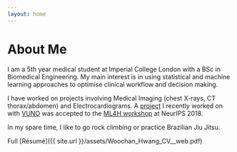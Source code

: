 ```yaml
---
layout: home
---
```

# About Me

I am a 5th year medical student at Imperial College London with a BSc in Biomedical Engineering.
My main interest is in using statistical and machine learning approaches to optimise clinical workflow and decision making.

I have worked on projects involving Medical Imaging (chest X-rays, CT thorax/abdomen) and Electrocardiograms. A [project](https://arxiv.org/abs/1811.08840) I recently worked on with [VUNO](https://vuno.co) was accepted to the [ML4H workshop](https://ml4health.github.io/2018/pages/papers.html) at NeurIPS 2018.   

In my spare time, I like to go rock climbing or practice Brazilian Jiu Jitsu. 

Full [Résumé]({{ site.url }}/assets/Woochan_Hwang_CV__web.pdf)
